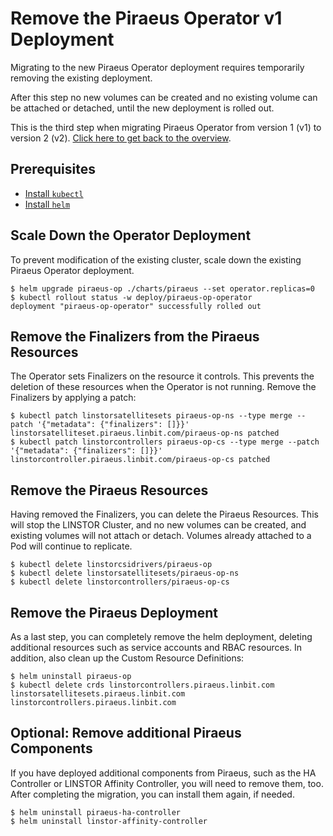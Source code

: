 # Remove the Piraeus Operator v1 Deployment

Migrating to the new Piraeus Operator deployment requires temporarily removing the existing deployment.

After this step no new volumes can be created and no existing volume can be attached or detached, until the
new deployment is rolled out.

This is the third step when migrating Piraeus Operator from version 1 (v1) to version 2 (v2).
[Click here to get back to the overview](./index.md).

## Prerequisites

* [Install `kubectl`](https://kubernetes.io/docs/tasks/tools/)
* [Install `helm`](https://docs.helm.sh/docs/intro/install/)

## Scale Down the Operator Deployment

To prevent modification of the existing cluster, scale down the existing Piraeus Operator deployment.

```
$ helm upgrade piraeus-op ./charts/piraeus --set operator.replicas=0
$ kubectl rollout status -w deploy/piraeus-op-operator
deployment "piraeus-op-operator" successfully rolled out
```

## Remove the Finalizers from the Piraeus Resources

The Operator sets Finalizers on the resource it controls. This prevents the deletion of these resources when the
Operator is not running. Remove the Finalizers by applying a patch:

```
$ kubectl patch linstorsatellitesets piraeus-op-ns --type merge --patch '{"metadata": {"finalizers": []}}'
linstorsatelliteset.piraeus.linbit.com/piraeus-op-ns patched
$ kubectl patch linstorcontrollers piraeus-op-cs --type merge --patch '{"metadata": {"finalizers": []}}'
linstorcontroller.piraeus.linbit.com/piraeus-op-cs patched
```

## Remove the Piraeus Resources

Having removed the Finalizers, you can delete the Piraeus Resources. This will stop the LINSTOR Cluster, and no
new volumes can be created, and existing volumes will not attach or detach. Volumes already attached to a Pod will
continue to replicate.

```
$ kubectl delete linstorcsidrivers/piraeus-op
$ kubectl delete linstorsatellitesets/piraeus-op-ns
$ kubectl delete linstorcontrollers/piraeus-op-cs
```

## Remove the Piraeus Deployment

As a last step, you can completely remove the helm deployment, deleting additional resources such as service accounts
and RBAC resources. In addition, also clean up the Custom Resource Definitions:

```
$ helm uninstall piraeus-op
$ kubectl delete crds linstorcontrollers.piraeus.linbit.com linstorsatellitesets.piraeus.linbit.com linstorcontrollers.piraeus.linbit.com
```

## Optional: Remove additional Piraeus Components

If you have deployed additional components from Piraeus, such as the HA Controller or LINSTOR Affinity Controller, you
will need to remove them, too. After completing the migration, you can install them again, if needed.

```
$ helm uninstall piraeus-ha-controller
$ helm uninstall linstor-affinity-controller
```
